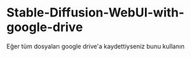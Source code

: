 # Stable-Diffusion-WebUI-with-google-drive
Eğer tüm dosyaları google drive'a kaydettiyseniz bunu kullanın
